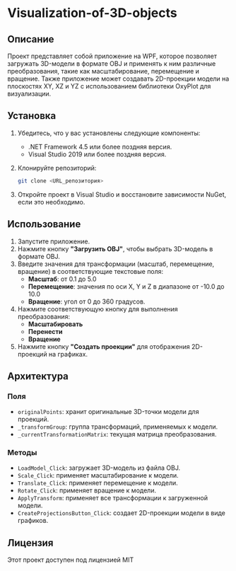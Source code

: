 # Visualization-of-3D-objects

## Описание

Проект представляет собой приложение на WPF, которое позволяет загружать 3D-модели в формате OBJ и применять к ним различные преобразования, такие как масштабирование, перемещение и вращение. Также приложение может создавать 2D-проекции модели на плоскостях XY, XZ и YZ с использованием библиотеки OxyPlot для визуализации.

## Установка

1. Убедитесь, что у вас установлены следующие компоненты:
   - .NET Framework 4.5 или более поздняя версия.
   - Visual Studio 2019 или более поздняя версия.

2. Клонируйте репозиторий:
   ```bash
   git clone <URL_репозитория>
   ```

3. Откройте проект в Visual Studio и восстановите зависимости NuGet, если это необходимо.

## Использование

1. Запустите приложение.
2. Нажмите кнопку **"Загрузить OBJ"**, чтобы выбрать 3D-модель в формате OBJ.
3. Введите значения для трансформации (масштаб, перемещение, вращение) в соответствующие текстовые поля:
   - **Масштаб**: от 0.1 до 5.0
   - **Перемещение**: значения по оси X, Y и Z в диапазоне от -10.0 до 10.0
   - **Вращение**: угол от 0 до 360 градусов.
4. Нажмите соответствующую кнопку для выполнения преобразования:
   - **Масштабировать**
   - **Перенести**
   - **Вращение**
5. Нажмите кнопку **"Создать проекции"** для отображения 2D-проекций на графиках.

## Архитектура

### Поля

- `originalPoints`: хранит оригинальные 3D-точки модели для проекций.
- `_transformGroup`: группа трансформаций, применяемых к модели.
- `_currentTransformationMatrix`: текущая матрица преобразования.

### Методы

- `LoadModel_Click`: загружает 3D-модель из файла OBJ.
- `Scale_Click`: применяет масштабирование к модели.
- `Translate_Click`: применяет перемещение к модели.
- `Rotate_Click`: применяет вращение к модели.
- `ApplyTransform`: применяет все трансформации к загруженной модели.
- `CreateProjectionsButton_Click`: создает 2D-проекции модели в виде графиков.

## Лицензия

Этот проект доступен под лицензией MIT
